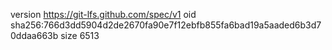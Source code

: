 version https://git-lfs.github.com/spec/v1
oid sha256:766d3dd5904d2de2670fa90e7f12ebfb855fa6bad19a5aaded6b3d70ddaa663b
size 6513
